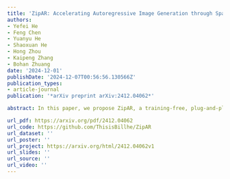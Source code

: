 ```yaml
---
title: 'ZipAR: Accelerating Autoregressive Image Generation through Spatial Locality'
authors:
- Yefei He
- Feng Chen
- Yuanyu He
- Shaoxuan He
- Hong Zhou
- Kaipeng Zhang
- Bohan Zhuang
date: '2024-12-01'
publishDate: '2024-12-07T00:56:56.130566Z'
publication_types:
- article-journal
publication: '*arXiv preprint arXiv:2412.04062*'

abstract: In this paper, we propose ZipAR, a training-free, plug-and-play parallel decoding framework for accelerating auto-regressive (AR) visual generation. The motivation stems from the observation that images exhibit local structures, and spatially distant regions tend to have minimal interdependence. Given a partially decoded set of visual tokens, in addition to the original next-token prediction scheme in the row dimension, the tokens corresponding to spatially adjacent regions in the column dimension can be decoded in parallel, enabling the ``next-set prediction'' paradigm. By decoding multiple tokens simultaneously in a single forward pass, the number of forward passes required to generate an image is significantly reduced, resulting in a substantial improvement in generation efficiency. Experiments demonstrate that ZipAR can reduce the number of model forward passes by up to 91% on the Emu3-Gen model without requiring any additional retraining.

url_pdf: https://arxiv.org/pdf/2412.04062
url_code: https://github.com/ThisisBillhe/ZipAR
url_dataset: ''
url_poster: ''
url_project: https://arxiv.org/html/2412.04062v1
url_slides: ''
url_source: ''
url_video: ''
---
```

